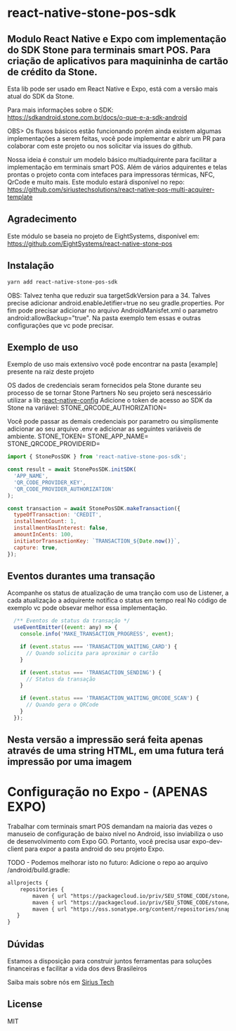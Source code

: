 




# react-native-stone-pos-sdk

## Modulo React Native e Expo com implementação do SDK Stone para terminais smart POS. Para criação de aplicativos para maquininha de cartão de crédito da Stone.

Esta lib pode ser usado em React Native e Expo, está com a versão mais atual do SDK da Stone.

Para mais informações sobre o SDK: https://sdkandroid.stone.com.br/docs/o-que-e-a-sdk-android

OBS> Os fluxos básicos estão funcionando porém ainda existem algumas implementações a serem feitas, você pode implementar e abrir um PR para colaborar com este projeto ou nos solicitar via issues do github.

Nossa ideia é constuir um modelo básico multiadquirente para facilitar a implementação em terminais smart POS.
Além de vários adquirentes e telas prontas o projeto conta com intefaces para impressoras térmicas, NFC, QrCode e muito mais.
Este modulo estará disponível no repo: https://github.com/siriustechsolutions/react-native-pos-multi-acquirer-template

## Agradecimento

Este módulo se baseia no projeto de EightSystems, disponível em:
https://github.com/EightSystems/react-native-stone-pos

## Instalação

```sh
yarn add react-native-stone-pos-sdk
```

OBS:
Talvez tenha que reduzir sua targetSdkVersion para a 34.
Talves precise adicionar android.enableJetifier=true no seu gradle.properties.
Por fim pode precisar adicionar no arquivo AndroidManisfet.xml o parametro android:allowBackup="true". 
Na pasta exemplo tem essas e outras configurações que vc pode precisar.


## Exemplo de uso

Exemplo de uso mais extensivo você pode encontrar na pasta [example] presente na raiz deste projeto

OS dados de credenciais seram fornecidos pela Stone durante seu processo de se tornar Stone Partners
No seu projeto será nescessário utilizar a lib [react-native-config](https://www.npmjs.com/package/react-native-config)
Adicione o token de acesso ao SDK da Stone na variável: STONE_QRCODE_AUTHORIZATION=

Você pode passar as demais credenciais por parametro ou simplismente adicionar ao seu arquivo .env e adicionar as seguintes variáveis de ambiente.
STONE_TOKEN=
STONE_APP_NAME=
STONE_QRCODE_PROVIDERID=


```js
import { StonePosSDK } from 'react-native-stone-pos-sdk';

const result = await StonePosSDK.initSDK(
  'APP_NAME',
  'QR_CODE_PROVIDER_KEY',
  'QR_CODE_PROVIDER_AUTHORIZATION'
);
```

```js
const transaction = await StonePosSDK.makeTransaction({
  typeOfTransaction: 'CREDIT',
  installmentCount: 1,
  installmentHasInterest: false,
  amountInCents: 100,
  initiatorTransactionKey: `TRANSACTION_${Date.now()}`,
  capture: true,
});
```

## Eventos durantes uma transação

Acompanhe os status de atualização de uma tranção com uso de Listener, a cada atualização a adquirente notifica o status em tempo real
No código de exemplo vc pode obsevar melhor essa implementação.

```js
  /** Eventos de status da transação */
  useEventEmitter((event: any) => {
    console.info('MAKE_TRANSACTION_PROGRESS', event);

    if (event.status === 'TRANSACTION_WAITING_CARD') {
      // Quando solicita para aproximar o cartão
    }

    if (event.status === 'TRANSACTION_SENDING') {
      // Status da transação
    }

    if (event.status === 'TRANSACTION_WAITING_QRCODE_SCAN') {
      // Quando gera o QRCode
    }
  });
```

## Nesta versão a impressão será feita apenas através de uma string HTML, em uma futura terá impressão por uma imagem

# Configuração no Expo - (APENAS EXPO)

Trabalhar com terminais smart POS demandam na maioria das vezes o manuseio de configuração de baixo nível no Android, isso inviabiliza o uso de desenvolvimento com Expo GO.
Portanto, você precisa usar expo-dev-client para expor a pasta android do seu projeto Expo.

TODO - Podemos melhorar isto no futuro:
Adicione o repo ao arquivo /android/build.gradle:

```xml
allprojects {
    repositories {
        maven { url "https://packagecloud.io/priv/SEU_STONE_CODE/stone/pos-android/maven2" }
        maven { url "https://packagecloud.io/priv/SEU_STONE_CODE/stone/pos-android-internal/maven2" }
        maven { url "https://oss.sonatype.org/content/repositories/snapshots/" }
   }
}
```

## Dúvidas

Estamos a disposição para construir juntos ferramentas para soluções financeiras e facilitar a vida dos devs Brasileiros

Saiba mais sobre nós em [Sirius Tech](https://siriustechsolucoes.com)

## License

MIT
